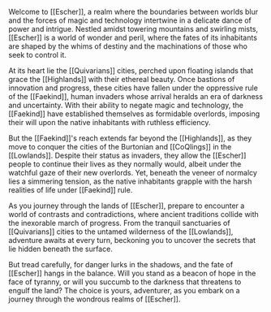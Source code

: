 Welcome to [[Escher]], a realm where the boundaries between worlds blur and the forces of magic and technology intertwine in a delicate dance of power and intrigue. Nestled amidst towering mountains and swirling mists, [[Escher]] is a world of wonder and peril, where the fates of its inhabitants are shaped by the whims of destiny and the machinations of those who seek to control it.

At its heart lie the [[Quivarians]] cities, perched upon floating islands that grace the [[Highlands]] with their ethereal beauty. Once bastions of innovation and progress, these cities have fallen under the oppressive rule of the [[Faekind]], human invaders whose arrival heralds an era of darkness and uncertainty. With their ability to negate magic and technology, the [[Faekind]] have established themselves as formidable overlords, imposing their will upon the native inhabitants with ruthless efficiency.

But the [[Faekind]]'s reach extends far beyond the [[Highlands]], as they move to conquer the cities of the Burtonian and [[CoQlings]] in the [[Lowlands]]. Despite their status as invaders, they allow the [[Escher]] people to continue their lives as they normally would, albeit under the watchful gaze of their new overlords. Yet, beneath the veneer of normalcy lies a simmering tension, as the native inhabitants grapple with the harsh realities of life under [[Faekind]] rule.

As you journey through the lands of [[Escher]], prepare to encounter a world of contrasts and contradictions, where ancient traditions collide with the inexorable march of progress. From the tranquil sanctuaries of [[Quivarians]] cities to the untamed wilderness of the [[Lowlands]], adventure awaits at every turn, beckoning you to uncover the secrets that lie hidden beneath the surface.

But tread carefully, for danger lurks in the shadows, and the fate of [[Escher]] hangs in the balance. Will you stand as a beacon of hope in the face of tyranny, or will you succumb to the darkness that threatens to engulf the land? The choice is yours, adventurer, as you embark on a journey through the wondrous realms of [[Escher]].